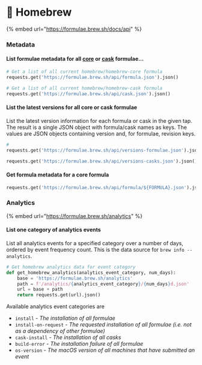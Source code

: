 # 🍺 Homebrew

{% embed url="https://formulae.brew.sh/docs/api" %}

### Metadata

#### List formulae metadata for all [core](https://github.com/Homebrew/homebrew-core) or [cask](https://github.com/Homebrew/homebrew-cask) formulae...

```python
# Get a list of all current homebrew/homebrew-core formula
requests.get('https://formulae.brew.sh/api/formula.json').json()

# Get a list of all current homebrew/homebrew-cask formula
requests.get('https://formulae.brew.sh/api/cask.json').json()
```

#### List the latest versions for all core or cask formulae

List the latest version information for each formula or cask in the given tap. The result is a single JSON object with formula/cask names as keys. The values are JSON objects containing version and, for formulae, revision keys.

```python
# 
requests.get('https://formulae.brew.sh/api/versions-formulae.json').json()

requests.get('https://formulae.brew.sh/api/versions-casks.json').json()
```

#### Get formula metadata for a core formula

```python
requests.get('https://formulae.brew.sh/api/formula/${FORMULA}.json').json()

```

### Analytics

{% embed url="https://formulae.brew.sh/analytics" %}

#### List one category of analytics events&#x20;

List all analytics events for a specified category over a number of days, ordered by event frequency count. This is the data source for `brew info --analytics`.

```python
# Get homebrew analytics data for event category
def get_homebrew_analytics(analytics_event_category, num_days):
    base = 'https://formulae.brew.sh/analytics'
    path = f'/analytics/{analytics_event_category}/{num_days}d.json'
    url = base + path
    return requests.get(url).json()
```

Available analytics event categories are

* `install` _- The installation of all formulae_
* `install-on-request` _- The requested installation of all formulae (i.e. not as a dependency of other formulae)_
* `cask-install` _- The installation of all casks_
* `build-error` _- The installation failure of all formulae_
* `os-version` _- The macOS version of all machines that have submitted an event_

